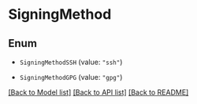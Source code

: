 # SigningMethod

## Enum


* `SigningMethodSSH` (value: `"ssh"`)

* `SigningMethodGPG` (value: `"gpg"`)


[[Back to Model list]](../README.md#documentation-for-models) [[Back to API list]](../README.md#documentation-for-api-endpoints) [[Back to README]](../README.md)


